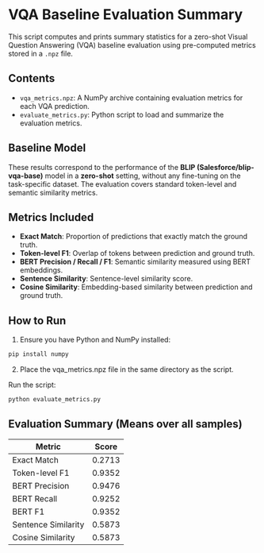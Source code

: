 # VQA Baseline Evaluation Summary

This script computes and prints summary statistics for a zero-shot Visual Question Answering (VQA) baseline evaluation using pre-computed metrics stored in a `.npz` file.

## Contents

- `vqa_metrics.npz`: A NumPy archive containing evaluation metrics for each VQA prediction.
- `evaluate_metrics.py`: Python script to load and summarize the evaluation metrics.

## Baseline Model

These results correspond to the performance of the **BLIP (Salesforce/blip-vqa-base)** model in a **zero-shot** setting, without any fine-tuning on the task-specific dataset. The evaluation covers standard token-level and semantic similarity metrics.

## Metrics Included

- **Exact Match**: Proportion of predictions that exactly match the ground truth.
- **Token-level F1**: Overlap of tokens between prediction and ground truth.
- **BERT Precision / Recall / F1**: Semantic similarity measured using BERT embeddings.
- **Sentence Similarity**: Sentence-level similarity score.
- **Cosine Similarity**: Embedding-based similarity between prediction and ground truth.

## How to Run

1. Ensure you have Python and NumPy installed:

```bash
pip install numpy
```

2. Place the vqa_metrics.npz file in the same directory as the script.


Run the script:
```bash
python evaluate_metrics.py
```

## Evaluation Summary (Means over all samples)

| Metric               | Score   |
|----------------------|---------|
| Exact Match          | 0.2713  |
| Token-level F1       | 0.9352  |
| BERT Precision       | 0.9476  |
| BERT Recall          | 0.9252  |
| BERT F1              | 0.9352  |
| Sentence Similarity  | 0.5873  |
| Cosine Similarity    | 0.5873  |

